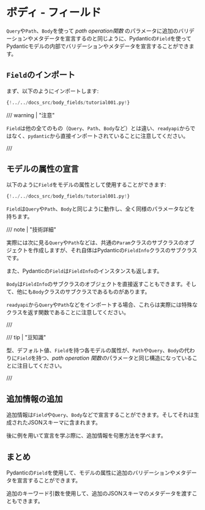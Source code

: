 # ボディ - フィールド

`Query`や`Path`、`Body`を使って *path operation関数* のパラメータに追加のバリデーションやメタデータを宣言するのと同じように、Pydanticの`Field`を使ってPydanticモデルの内部でバリデーションやメタデータを宣言することができます。

## `Field`のインポート

まず、以下のようにインポートします:

```Python hl_lines="4"
{!../../docs_src/body_fields/tutorial001.py!}
```

/// warning | "注意"

`Field`は他の全てのもの（`Query`、`Path`、`Body`など）とは違い、`readyapi`からではなく、`pydantic`から直接インポートされていることに注意してください。

///

## モデルの属性の宣言

以下のように`Field`をモデルの属性として使用することができます:

```Python hl_lines="11 12 13 14"
{!../../docs_src/body_fields/tutorial001.py!}
```

`Field`は`Query`や`Path`、`Body`と同じように動作し、全く同様のパラメータなどを持ちます。

/// note | "技術詳細"

実際には次に見る`Query`や`Path`などは、共通の`Param`クラスのサブクラスのオブジェクトを作成しますが、それ自体はPydanticの`FieldInfo`クラスのサブクラスです。

また、Pydanticの`Field`は`FieldInfo`のインスタンスも返します。

`Body`は`FieldInfo`のサブクラスのオブジェクトを直接返すこともできます。そして、他にも`Body`クラスのサブクラスであるものがあります。

`readyapi`から`Query`や`Path`などをインポートする場合、これらは実際には特殊なクラスを返す関数であることに注意してください。

///

/// tip | "豆知識"

型、デフォルト値、`Field`を持つ各モデルの属性が、`Path`や`Query`、`Body`の代わりに`Field`を持つ、*path operation 関数の*パラメータと同じ構造になっていることに注目してください。

///

## 追加情報の追加

追加情報は`Field`や`Query`、`Body`などで宣言することができます。そしてそれは生成されたJSONスキーマに含まれます。

後に例を用いて宣言を学ぶ際に、追加情報を句悪方法を学べます。

## まとめ

Pydanticの`Field`を使用して、モデルの属性に追加のバリデーションやメタデータを宣言することができます。

追加のキーワード引数を使用して、追加のJSONスキーマのメタデータを渡すこともできます。
